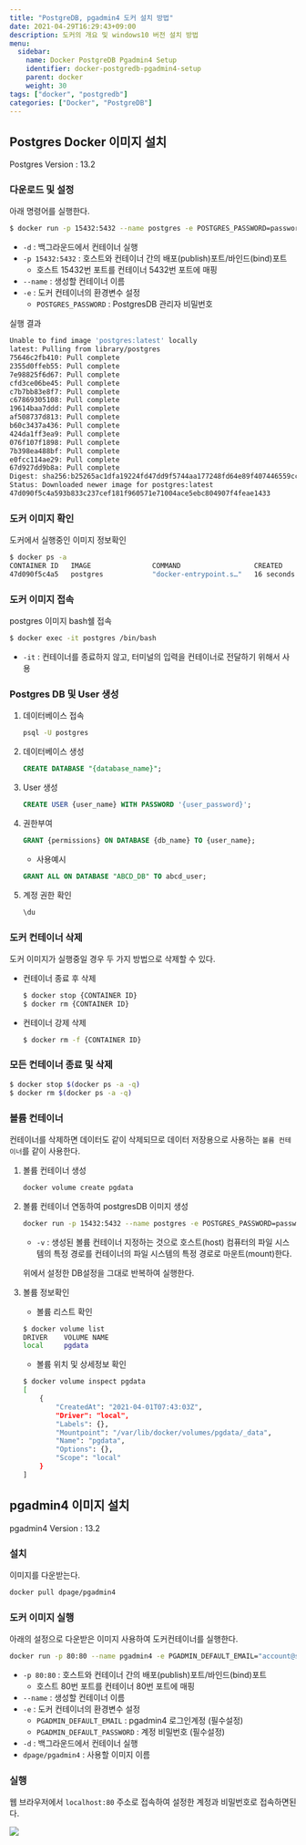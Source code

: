 ```yaml
---
title: "PostgreDB, pgadmin4 도커 설치 방법"
date: 2021-04-29T16:29:43+09:00
description: 도커의 개요 및 windows10 버전 설치 방법
menu:
  sidebar:
    name: Docker PostgreDB Pgadmin4 Setup
    identifier: docker-postgredb-pgadmin4-setup
    parent: docker
    weight: 30
tags: ["docker", "postgredb"]
categories: ["Docker", "PostgreDB"]
---
```




## Postgres Docker 이미지 설치

Postgres Version : 13.2

### 다운로드 및 설정

아래 명령어를 실행한다.

```bash
$ docker run -p 15432:5432 --name postgres -e POSTGRES_PASSWORD=password1! -d postgres
```

- `-d` : 백그라운드에서 컨테이너 실행
- `-p 15432:5432` : 호스트와 컨테이너 간의 배포(publish)포트/바인드(bind)포트
    - 호스트 15432번 포트를 컨테이너 5432번 포트에 매핑
- `--name` : 생성할 컨테이너 이름
- `-e` : 도커 컨테이너의 환경변수 설정
    - `POSTGRES_PASSWORD` : PostgresDB 관리자 비밀번호

실행 결과

```bash
Unable to find image 'postgres:latest' locally
latest: Pulling from library/postgres
75646c2fb410: Pull complete
2355d0ffeb55: Pull complete
7e98825f6d67: Pull complete
cfd3ce06be45: Pull complete
c7b7bb83e8f7: Pull complete
c67869305108: Pull complete
19614baa7ddd: Pull complete
af508737d813: Pull complete
b60c3437a436: Pull complete
424da1ff3ea9: Pull complete
076f107f1898: Pull complete
7b398ea488bf: Pull complete
e0fcc114ae29: Pull complete
67d927dd9b8a: Pull complete
Digest: sha256:b25265ac1dfa19224fd47dd9f5744aa177248fd64e89f407446559cc7dbc7a23
Status: Downloaded newer image for postgres:latest
47d090f5c4a593b833c237cef181f960571e71004ace5ebc804907f4feae1433
```

### 도커 이미지 확인

도커에서 실행중인 이미지 정보확인

```bash
$ docker ps -a
CONTAINER ID   IMAGE               COMMAND                  CREATED          STATUS                    PORTS                     NAMES
47d090f5c4a5   postgres            "docker-entrypoint.s…"   16 seconds ago   Up 14 seconds             0.0.0.0:15432->5432/tcp   postgres
```

### 도커 이미지 접속

postgres 이미지 bash쉘 접속

```bash
$ docker exec -it postgres /bin/bash
```

- `-it` : 컨테이너를 종료하지 않고, 터미널의 입력을 컨테이너로 전달하기 위해서 사용

### Postgres DB 및 User 생성

1. 데이터베이스 접속

    ```bash
    psql -U postgres
    ```

2. 데이터베이스 생성

    ```sql
    CREATE DATABASE "{database_name}";
    ```

3. User 생성

    ```sql
    CREATE USER {user_name} WITH PASSWORD '{user_password}';
    ```

4. 권한부여

    ```sql
    GRANT {permissions} ON DATABASE {db_name} TO {user_name};
    ```

    - 사용예시

    ```sql
    GRANT ALL ON DATABASE "ABCD_DB" TO abcd_user;
    ```

5. 계정 권한 확인

    ```sql
    \du
    ```

### 도커 컨테이너 삭제

도커 이미지가 실행중일 경우 두 가지 방법으로 삭제할 수 있다.

- 컨테이너 종료 후 삭제

    ```bash
    $ docker stop {CONTAINER ID}
    $ docker rm {CONTAINER ID}
    ```

- 컨테이너 강제 삭제

    ```bash
    $ docker rm -f {CONTAINER ID}
    ```

### 모든 컨테이너 종료 및 삭제

```bash
$ docker stop $(docker ps -a -q)
$ docker rm $(docker ps -a -q)
```

### 볼륨 컨테이너

컨테이너를 삭제하면 데이터도 같이 삭제되므로 데이터 저장용으로 사용하는 `볼륨 컨테이너`를 같이 사용한다.

1. 볼륨 컨테이너 생성

    ```bash
    docker volume create pgdata
    ```

2. 볼륨 컨테이너 연동하여 postgresDB 이미지 생성

    ```bash
    docker run -p 15432:5432 --name postgres -e POSTGRES_PASSWORD=password1! -d -v pgdata:/var/lib/postgresql/data postgres
    ```

    - `-v` : 생성된 볼륨 컨테이너 지정하는 것으로 호스트(host) 컴퓨터의 파일 시스템의 특정 경로를 컨테이너의 파일 시스템의 특정 경로로 마운트(mount)한다.

    위에서 설정한 DB설정을 그대로 반복하여 실행한다.

3. 볼륨 정보확인

    - 볼륨 리스트 확인

    ```bash
    $ docker volume list
    DRIVER    VOLUME NAME
    local     pgdata
    ```

    - 볼륨 위치 및 상세정보 확인

    ```bash
    $ docker volume inspect pgdata
    [
        {
            "CreatedAt": "2021-04-01T07:43:03Z",
            "Driver": "local",
            "Labels": {},
            "Mountpoint": "/var/lib/docker/volumes/pgdata/_data",
            "Name": "pgdata",
            "Options": {},
            "Scope": "local"
        }
    ]
    ```

## pgadmin4 이미지 설치

pgadmin4 Version : 13.2

### 설치

이미지를 다운받는다.

```bash
docker pull dpage/pgadmin4
```

### 도커 이미지 실행

아래의 설정으로 다운받은 이미지 사용하여 도커컨테이너를 실행한다.

```bash
docker run -p 80:80 --name pgadmin4 -e PGADMIN_DEFAULT_EMAIL="account@site.com" -e PGADMIN_DEFAULT_PASSWORD="password1!" -d dpage/pgadmin4
```

- `-p 80:80` : 호스트와 컨테이너 간의 배포(publish)포트/바인드(bind)포트
    - 호스트 80번 포트를 컨테이너 80번 포트에 매핑
- `--name` : 생성할 컨테이너 이름
- `-e` : 도커 컨테이너의 환경변수 설정
    - `PGADMIN_DEFAULT_EMAIL` : pgadmin4 로그인계정 (필수설정)
    - `PGADMIN_DEFAULT_PASSWORD` : 계정 비밀번호 (필수설정)
- `-d` : 백그라운드에서 컨테이너 실행
- `dpage/pgadmin4` : 사용할 이미지 이름

### 실행

웹 브라우저에서 `localhost:80` 주소로 접속하여 설정한 계정과 비밀번호로 접속하면된다.

![](../images/docker-postgresdb-pgadmin4-setup-guide_1-1.png?raw=true)
